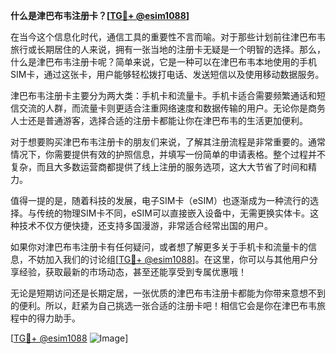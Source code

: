 **什么是津巴布韦注册卡？[[TG💪+ @esim1088](https://t.me/s/esim1088)]**

在当今这个信息化时代，通信工具的重要性不言而喻。对于那些计划前往津巴布韦旅行或长期居住的人来说，拥有一张当地的注册卡无疑是一个明智的选择。那么，什么是津巴布韦注册卡呢？简单来说，它是一种可以在津巴布韦本地使用的手机SIM卡，通过这张卡，用户能够轻松拨打电话、发送短信以及使用移动数据服务。

津巴布韦注册卡主要分为两大类：手机卡和流量卡。手机卡适合需要频繁通话和短信交流的人群，而流量卡则更适合注重网络速度和数据传输的用户。无论你是商务人士还是普通游客，选择合适的注册卡都能让你在津巴布韦的生活更加便利。

对于想要购买津巴布韦注册卡的朋友们来说，了解其注册流程是非常重要的。通常情况下，你需要提供有效的护照信息，并填写一份简单的申请表格。整个过程并不复杂，而且大多数运营商都提供了线上注册的服务选项，这大大节省了时间和精力。

值得一提的是，随着科技的发展，电子SIM卡（eSIM）也逐渐成为一种流行的选择。与传统的物理SIM卡不同，eSIM可以直接嵌入设备中，无需更换实体卡。这种技术不仅方便快捷，还支持多国漫游，非常适合经常出国的用户。

如果你对津巴布韦注册卡有任何疑问，或者想了解更多关于手机卡和流量卡的信息，不妨加入我们的讨论组[[TG💪+ @esim1088](https://t.me/s/esim1088)]。在这里，你可以与其他用户分享经验，获取最新的市场动态，甚至还能享受到专属优惠哦！

无论是短期访问还是长期定居，一张优质的津巴布韦注册卡都能为你带来意想不到的便利。所以，赶紧为自己挑选一张合适的注册卡吧！相信它会是你在津巴布韦旅程中的得力助手。

[[TG💪+ @esim1088](https://t.me/s/esim1088) ![Image](https://i.postimg.cc/4NQfJmqS/Snipaste-2025-05-13-00-14-12.png)]